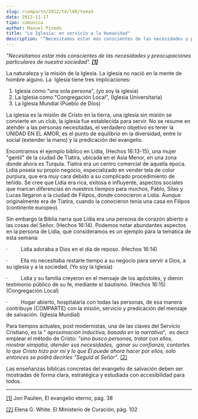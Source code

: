 ```yaml
---
slug: /comparte/2012/t4/l08/tema3
date: 2012-11-17
tipo: comunica
author: Manuel Pinedo
title: "La Iglesia: en servicio a la Humanidad"
description: "“Necesitamos estar más conscientes de las necesidades y preocupaciones  particulares de nuestra sociedad”. La naturaleza y la misión de la Iglesia. La  iglesia no nació en la mente de hombre alguno. La Iglesia tiene tres  implicaciones: 1. Iglesia como “una sola persona”, (yo ..."
---
```


_"Necesitamos estar más conscientes de las necesidades y preocupaciones particulares de nuestra sociedad". [**[1]**](file:///C:/Documents%20and%20Settings/ifo/My%20Documents/Downloads/La%20Iglesia.doc#_ftn1 "")_

La naturaleza y la misión de la Iglesia. La iglesia no nació en la mente de hombre alguno. La  Iglesia tiene tres implicaciones:

1.  Iglesia como "una sola persona", (yo soy la iglesia)
2.  La Iglesia como "Congregación Local", (Iglesia Universitaria)
3.  La Iglesia Mundial (Pueblo de Dios)

La iglesia es la misión de Cristo en la tierra, una iglesia sin misión se convierte en un club, la iglesia fue establecida para servir. No se resume en atender a las personas necesitadas, el verdadero objetivo es tener la UNIDAD EN EL AMOR, es el punto de equilibrio en la diversidad, entre lo social (extender la mano) y la predicación del evangelio.

Encontramos el ejemplo bíblico en Lidia, (Hechos 16:13-15), una mujer  "gentil" de la ciudad de Tiatira, ubicada en el Asia Menor, en una zona donde ahora es Turquía. Tiatira era un centro comercial de aquella época. Lidia poseía su propio negocio, especializado en vender tela de color purpura, que era muy cara debido a su complicado procedimiento de teñido. Se cree que Lidia era rica, exitosa e influyente, aspectos sociales que marcan diferencias en nuestros tiempos para muchos, Pablo, Silas y Lucas llegaron a la ciudad de Filipos, donde conocieron a Lidia. Aunque originalmente era de Tiatira, cuando la conocieron tenía una casa en Filipos (continente europeo).

Sin embargo la Biblia narra que Lidia era una persona de corazón abierto a las cosas del Señor. (Hechos 16:14). Podemos notar abundantes aspectos en la persona de Lidia, que consideramos es un ejemplo para la temática de esta semana:

·         Lidia adoraba a Dios en el día de reposo. (Hechos 16:14)

·         Ella no necesitaba restarle tiempo a su negocio para servir a Dios, a su iglesia y a la sociedad. (Yo soy la Iglesia)

·         Lidia y su familia creyeron en el mensaje de los apóstoles, y dieron testimonio público de su fe, mediante el bautismo. (Hechos 16:15) (Congregación Local)

·         Hogar abierto, hospitalaria con todas las personas, de esa manera contribuye (COMPARTE) con la misión, servicio y predicación del mensaje de salvación. (Iglesia Mundial)

Para tiempos actuales, post modernistas, una de las claves del Servicio Cristiano, es la " _aproximación inductiva, basada en la narrativa_",  es decir emplear el método de Cristo: _"sino busco personas, tratar con ellos, mostrar simpatía, atender sus necesidades,  ganar su confianza, contarles lo que Cristo hizo por mí y lo que Él puede ahora hacer por ellos, solo entonces se podrá decirles "Seguid al Señor"_. [[2]](file:///C:/Documents%20and%20Settings/ifo/My%20Documents/Downloads/La%20Iglesia.doc#_ftn2 "")

Las enseñanzas bíblicas concretas del evangelio de salvación deben ser mostradas de forma clara, estratégica y estudiada con accesibilidad para todos.

* * *

[[1]](file:///C:/Documents%20and%20Settings/ifo/My%20Documents/Downloads/La%20Iglesia.doc#_ftnref1 "") Jon Paulien, El evangelio eterno, pág. 38

[[2]](file:///C:/Documents%20and%20Settings/ifo/My%20Documents/Downloads/La%20Iglesia.doc#_ftnref2 "") Elena G. White. El Ministerio de Curación, pág. 102
